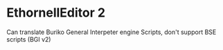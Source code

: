 # EthornellEditor 2
Can translate Buriko General Interpeter engine Scripts, don't support BSE scripts (BGI v2)
